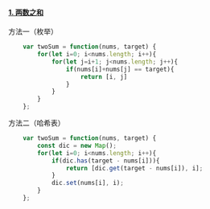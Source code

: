 #### [1. 两数之和](https://leetcode.cn/problems/two-sum/submissions/595027538/)
方法一（枚举）
```javascript
    var twoSum = function(nums, target) {
        for(let i=0; i<nums.length; i++){
            for(let j=i+1; j<nums.length; j++){
                if(nums[i]+nums[j] == target){
                    return [i, j]
                }
            }
        }
    };
```
方法二（哈希表）
```javascript
    var twoSum = function(nums, target) {
        const dic = new Map();
        for(let i=0; i<nums.length; i++){
            if(dic.has(target - nums[i])){
                return [dic.get(target - nums[i]), i];
            }
            dic.set(nums[i], i);
        }
    };
```